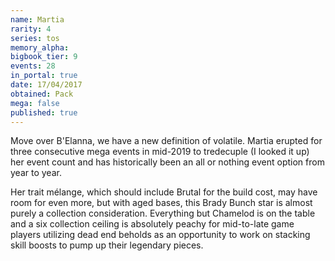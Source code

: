 ```yaml
---
name: Martia
rarity: 4
series: tos
memory_alpha:
bigbook_tier: 9
events: 28
in_portal: true
date: 17/04/2017
obtained: Pack
mega: false
published: true
---
```


Move over B'Elanna, we have a new definition of volatile. Martia erupted for three consecutive mega events in mid-2019 to tredecuple (I looked it up) her event count and has historically been an all or nothing event option from year to year.

Her trait mélange, which should include Brutal for the build cost, may have room for even more, but with aged bases, this Brady Bunch star is almost purely a collection consideration. Everything but Chamelod is on the table and a six collection ceiling is absolutely peachy for mid-to-late game players utilizing dead end beholds as an opportunity to work on stacking skill boosts to pump up their legendary pieces.
